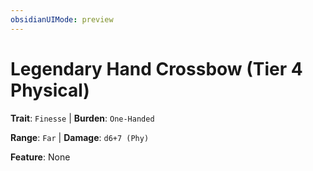 ```yaml
---
obsidianUIMode: preview
---
```

# Legendary Hand Crossbow (Tier 4 Physical)

**Trait**: `Finesse` | **Burden**: `One-Handed`

**Range**: `Far` | **Damage**: `d6+7 (Phy)`

**Feature**: None